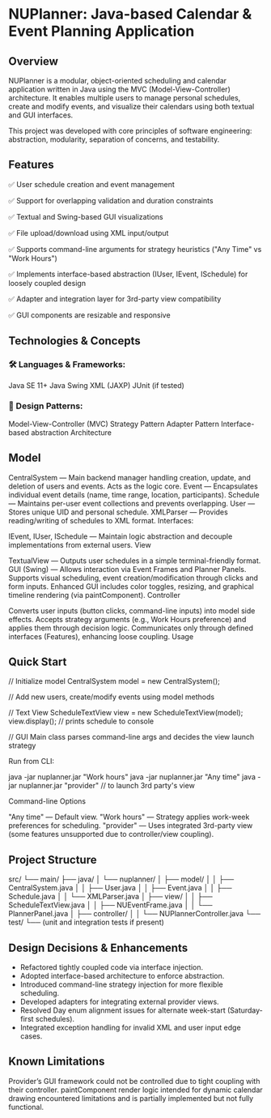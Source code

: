 # NUPlanner: Java-based Calendar & Event Planning Application

## Overview

NUPlanner is a modular, object-oriented scheduling and calendar application written in Java using the MVC (Model-View-Controller) architecture. It enables multiple users to manage personal schedules, create and modify events, and visualize their calendars using both textual and GUI interfaces.

This project was developed with core principles of software engineering: abstraction, modularity, separation of concerns, and testability.

## Features

✅ User schedule creation and event management

✅ Support for overlapping validation and duration constraints

✅ Textual and Swing-based GUI visualizations

✅ File upload/download using XML input/output

✅ Supports command-line arguments for strategy heuristics ("Any Time" vs "Work Hours")

✅ Implements interface-based abstraction (IUser, IEvent, ISchedule) for loosely coupled design

✅ Adapter and integration layer for 3rd-party view compatibility
 
✅ GUI components are resizable and responsive

## Technologies & Concepts

### 🛠 Languages & Frameworks:

Java SE 11+
Java Swing
XML (JAXP)
JUnit (if tested)

### 🎯 Design Patterns:

Model-View-Controller (MVC)
Strategy Pattern
Adapter Pattern
Interface-based abstraction
Architecture

## Model

CentralSystem — Main backend manager handling creation, update, and deletion of users and events. Acts as the logic core.
Event — Encapsulates individual event details (name, time range, location, participants).
Schedule — Maintains per-user event collections and prevents overlapping.
User — Stores unique UID and personal schedule.
XMLParser — Provides reading/writing of schedules to XML format.
Interfaces:

IEvent, IUser, ISchedule — Maintain logic abstraction and decouple implementations from external users.
View

TextualView — Outputs user schedules in a simple terminal-friendly format.
GUI (Swing) — Allows interaction via Event Frames and Planner Panels. Supports visual scheduling, event creation/modification through clicks and form inputs.
Enhanced GUI includes color toggles, resizing, and graphical timeline rendering (via paintComponent).
Controller

Converts user inputs (button clicks, command-line inputs) into model side effects.
Accepts strategy arguments (e.g., Work Hours preference) and applies them through decision logic.
Communicates only through defined interfaces (Features), enhancing loose coupling.
Usage

## Quick Start

// Initialize model
CentralSystem model = new CentralSystem();

// Add new users, create/modify events using model methods

// Text View
ScheduleTextView view = new ScheduleTextView(model);
view.display(); // prints schedule to console

// GUI
Main class parses command-line args and decides the view launch strategy

Run from CLI:

java -jar nuplanner.jar "Work hours"
java -jar nuplanner.jar "Any time"
java -jar nuplanner.jar "provider" // to launch 3rd party's view

Command-line Options

"Any time" — Default view.
"Work hours" — Strategy applies work-week preferences for scheduling.
"provider" — Uses integrated 3rd-party view (some features unsupported due to controller/view coupling).

## Project Structure

src/
└── main/
├── java/
│   └── nuplanner/
│       ├── model/
│       │   ├── CentralSystem.java
│       │   ├── User.java
│       │   ├── Event.java
│       │   ├── Schedule.java
│       │   └── XMLParser.java
│       ├── view/
│       │   ├── ScheduleTextView.java
│       │   ├── NUEventFrame.java
│       │   └── PlannerPanel.java
│       ├── controller/
│       │   └── NUPlannerController.java
└── test/
└── (unit and integration tests if present)

## Design Decisions & Enhancements

- Refactored tightly coupled code via interface injection.
- Adopted interface-based architecture to enforce abstraction.
- Introduced command-line strategy injection for more flexible scheduling.
- Developed adapters for integrating external provider views.
- Resolved Day enum alignment issues for alternate week-start (Saturday-first schedules).
- Integrated exception handling for invalid XML and user input edge cases.

## Known Limitations

Provider’s GUI framework could not be controlled due to tight coupling with their controller.
paintComponent render logic intended for dynamic calendar drawing encountered limitations and is partially implemented but not fully functional.
